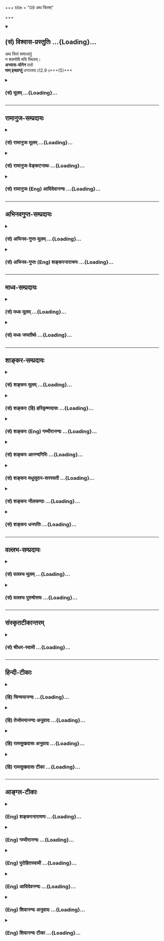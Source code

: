 +++
title = "09 अथ चित्तम्"

+++
<div class="js_include" newlevelforh1="2" title="(सं) विश्वास-प्रस्तुतिः" unfilled url="/purANam_vaiShNavam/mahAbhAratam/06-bhIShma-parva/03-bhagavad-gItA-parva/saMskRtam/vishvAsa-prastutiH/12_bhakti-yogaH/09_atha_chittam.md">
<details open><summary><h2>(सं) विश्वास-प्रस्तुतिः ...{Loading}...</h2></summary>

अथ चित्तं समाधातुं  
न शक्नोषि मयि स्थिरम्।  
**अभ्यास-योगेन** ततो  
**माम् इच्छाप्तुं** धनञ्जय॥12.9॥+++(5)+++
</details>
</div>
<div class="js_include collapsed" newlevelforh1="3" title="(सं) मूलम्" unfilled url="/purANam_vaiShNavam/mahAbhAratam/06-bhIShma-parva/03-bhagavad-gItA-parva/saMskRtam/mUlam/12_bhakti-yogaH/09_atha_chittam.md">
<details><summary><h3>(सं) मूलम् ...{Loading}...</h3></summary>

अथ चित्तं समाधातुं न शक्नोषि मयि स्थिरम्।  
अभ्यासयोगेन ततो मामिच्छाप्तुं धनञ्जय।।12.9।।
</details>
</div>


_________________
## रामानुज-सम्प्रदायः
<div class="js_include collapsed" newlevelforh1="3" title="(सं) रामानुजः मूलम्" unfilled url="/purANam_vaiShNavam/mahAbhAratam/06-bhIShma-parva/03-bhagavad-gItA-parva/saMskRtam/rAmAnujaH/mUlam/12_bhakti-yogaH/09_atha_chittam.md">
<details><summary><h3>(सं) रामानुजः मूलम् ...{Loading}...</h3></summary>

।।12.9।।**अथ** सहसा एव **मयि स्थिरं समाधातुं न शक्नोषि;** **ततः अभ्यासयोगेन माम् आप्तुम् इच्छ।**

स्वाभाविकानवधिकातिशय-सौन्दर्य-सौशील्य-सौहार्द-वात्सल्य-कारुण्य-माधुर्य-गाम्भीर्यौदार्य-शौर्य-वीर्य-पराक्रम-सर्वज्ञत्व-सत्य-कामत्व-सत्य-संकल्पत्व-सर्वेश्वरत्व-सकल-कारणत्वाद्य्-असंख्येय-कल्याण-गुण-सागरे निखिल-हेय-प्रत्यनीके **मयि**  
निरतिशय-प्रमे-गर्भ-स्मृत्य्-अभ्यास-योगेन  
**स्थिरं** चित्त-समाधानं लब्ध्वा **मां प्राप्तुम् इच्छ**।

</details>
</div>
<div class="js_include collapsed" newlevelforh1="3" title="(सं) रामानुजः वेङ्कटनाथः" unfilled url="/purANam_vaiShNavam/mahAbhAratam/06-bhIShma-parva/03-bhagavad-gItA-parva/saMskRtam/rAmAnujaH/venkaTanAthaH/12_bhakti-yogaH/09_atha_chittam.md">
<details><summary><h3>(सं) रामानुजः वेङ्कटनाथः ...{Loading}...</h3></summary>

  
  
।।12.9।। अथ शब्दादिविषयवासनाकृष्टचेतसोऽत्यन्तादृष्टपूर्वे त्वयि कथं
स्थिरं चित्तसमाधानं शक्यं इत्यर्जुनाशयमुन्नीय तदुपायमुपदिशति -- अथ
चित्तमिति। कदाचिदप्यशक्यत्वेऽप्यनुपदेश्यत्वमेव; तदुपायोपदेशश्च व्यर्थः
स्यादित्यत्राहसहसैवेति। स्थिरमिति क्रियाविशेषणम् मनसश्चलस्वभावत्वान्न
तद्विशेषणत्वमुचित्तम्। अथेति प्रश्नार्थः यद्यर्थविश्रान्तो वा। तत इति
साक्षाच्चित्तसमाधानाशक्तत्वादित्यर्थः। एवमुत्तरत्राप्यथततश्शब्दयोरर्थो
ग्राह्यः। किंविषयोऽभ्यासः कथं च तस्यापि शक्यत्वं कथं वा तेन
त्वत्प्राप्तिः,इत्यत्राहस्वाभाविकेति। इतरपरिहारहेतुभूतगुणवति तु विशेषेण
सज्जन्त इत्यभिप्रायेण गुणगणग्रहणम्। अयमेवाभिप्रायोमद्गुणानुसन्धानकृत
इत्यत्र व्यक्तो भविष्यति। तत्तद्गुणानां प्रत्येकं चित्ताकर्षकत्वप्रकारो
यथासम्भवमनुसन्धेयः। सकलकारणत्ववचनं पितृत्वेन प्रीत्यर्थमाश्चर्यत्वार्थं
च। गुणवत्यपि यत्किञ्चिद्दोषदर्शनेऽपि मात्रया विरज्येरन्निति तत्परिहाराय
निखिलहेयप्रत्यनीकत्वोक्तिः।
हिरण्यादिवद्विपरीताभ्यासपरिहारायनिरतिशयप्रेमगर्भेत्युक्तम्। आलम्बने पुनः
पुनः स्थापनमभ्यासः स एव योगः। अभ्यासवैराग्याभ्यां चित्तनिरोधश्च
योगानुशासनेऽस्मिन्नपि शास्त्रे पूर्वमेवोक्तः। अभ्यासमात्रस्याव्यवधानेन
प्राप्तिहेतुत्वव्युदासायस्थिरं चित्तसमाधानं लब्ध्वेत्युक्तम्।  
  

</details>
</div>
<div class="js_include collapsed" newlevelforh1="3" title="(सं) रामानुजः (Eng) आदिदेवानन्दः" unfilled url="/purANam_vaiShNavam/mahAbhAratam/06-bhIShma-parva/03-bhagavad-gItA-parva/saMskRtam/rAmAnujaH/english/AdidevAnandaH/12_bhakti-yogaH/09_atha_chittam.md">
<details><summary><h3>(सं) रामानुजः (Eng) आदिदेवानन्दः ...{Loading}...</h3></summary>

12.9 Now, if you are unable to focus your mind immediately on Me in deep meditation, then seek to reach Me by the 'practice of repetition
(Abhyasa Yoga)'. By the repeated practice of remembrance full of immense love, concentrate your mind on Me the ocean of manifold attributes innate to Me like, beauty, affability, friendliness, affection,
compassion, sweetness, majesty, magnanimity, heroism, valour, might,
omniscience, freedom from wants, unfailing resolves, sovereignty over all, being the cause of all etc., and being antagonistic to all that is evil. All these attributes are of unlimited excellence in the Supreme Person.

</details>
</div>


_________________
## अभिनवगुप्त-सम्प्रदायः
<div class="js_include collapsed" newlevelforh1="3" title="(सं) अभिनव-गुप्तः मूलम्" unfilled url="/purANam_vaiShNavam/mahAbhAratam/06-bhIShma-parva/03-bhagavad-gItA-parva/saMskRtam/abhinava-guptaH/mUlam/12_bhakti-yogaH/09_atha_chittam.md">
<details><summary><h3>(सं) अभिनव-गुप्तः मूलम् ...{Loading}...</h3></summary>

।।12.9।। अथेति।  

तीव्र-तर-भगवच्-छक्ति-पातं +++(N adds समाधातुं आवेशयितुं obviously accepting the reading अथ चित्तं समाधातुं as found in the Vulgate )+++  

+++(शक्तिपातचिरतर -- )+++ चिर-तर-प्रसादित-गुरु-चरणानुग्रहं च विना दुर्लभ आवेश इत्य् अभ्यासः।

</details>
</div>
<div class="js_include collapsed" newlevelforh1="3" title="(सं) अभिनव-गुप्तः (Eng) शङ्करनारायणः" unfilled url="/purANam_vaiShNavam/mahAbhAratam/06-bhIShma-parva/03-bhagavad-gItA-parva/saMskRtam/abhinava-guptaH/english/shankaranArAyaNaH/12_bhakti-yogaH/09_atha_chittam.md">
<details><summary><h3>(सं) अभिनव-गुप्तः (Eng) शङ्करनारायणः ...{Loading}...</h3></summary>

12.9 Atha etc. to cause the mind \[to enter into the Lord\] is hard to
achieve without the descent of the Lord's Grace with greater force, and
without the favour of the revered preceptors, pleased \[by services
etc.\] for a considerable period of time. Hence, practice \[is
prescribed\].

</details>
</div>


_________________
## माध्व-सम्प्रदायः
<div class="js_include collapsed" newlevelforh1="3" title="(सं) मध्वः मूलम्" unfilled url="/purANam_vaiShNavam/mahAbhAratam/06-bhIShma-parva/03-bhagavad-gItA-parva/saMskRtam/madhvaH/mUlam/12_bhakti-yogaH/09_atha_chittam.md">
<details><summary><h3>(सं) मध्वः मूलम् ...{Loading}...</h3></summary>

।।12.9।। Sri Madhvacharya did not comment on this sloka.,

</details>
</div>
<div class="js_include collapsed" newlevelforh1="3" title="(सं) मध्वः जयतीर्थः" unfilled url="/purANam_vaiShNavam/mahAbhAratam/06-bhIShma-parva/03-bhagavad-gItA-parva/saMskRtam/madhvaH/jayatIrthaH/12_bhakti-yogaH/09_atha_chittam.md">
<details><summary><h3>(सं) मध्वः जयतीर्थः ...{Loading}...</h3></summary>

।।12.9।। Sri Jayatirtha did not comment on this sloka.  
  

</details>
</div>


_________________
## शाङ्कर-सम्प्रदायः
<div class="js_include collapsed" newlevelforh1="3" title="(सं) शङ्करः मूलम्" unfilled url="/purANam_vaiShNavam/mahAbhAratam/06-bhIShma-parva/03-bhagavad-gItA-parva/saMskRtam/shankaraH/mUlam/12_bhakti-yogaH/09_atha_chittam.md">
<details><summary><h3>(सं) शङ्करः मूलम् ...{Loading}...</h3></summary>

।।12.9।। --,**अथ** एवं यथा अवोचं तथा **मयि चित्तं समाधातुं** स्थापयितुं **स्थिरम्** अचलं **न शक्नोषि** चेत्; 

**ततः** पश्चात् **अभ्यासयोगेन;** चित्तस्य एकस्मिन् आलम्बने सर्वतः समाहृत्य पुनः पुनः स्थापनम् अभ्यासः;  
तत्पूर्वको योगः समाधान-लक्षणः,  
तेन अभ्यासयोगेन **मां** विश्वरूपम् **इच्छ** प्रार्थयस्व  
**आप्तुं** प्राप्तुं  
हे **धनंजय**।।

</details>
</div>
<div class="js_include collapsed" newlevelforh1="3" title="(सं) शङ्करः (हि) हरिकृष्णदासः" unfilled url="/purANam_vaiShNavam/mahAbhAratam/06-bhIShma-parva/03-bhagavad-gItA-parva/saMskRtam/shankaraH/hindI/harikRShNadAsaH/12_bhakti-yogaH/09_atha_chittam.md">
<details><summary><h3>(सं) शङ्करः (हि) हरिकृष्णदासः ...{Loading}...</h3></summary>

।।12.9।। यदि इस प्रकार यानी जैसे मैंने बतलाया है उस प्रकार तू मुझमें
चित्तको अचल स्थापित नहीं कर सकता; तो फिर हे धनंजय तू अभ्यासयोगके द्वारा
-- चित्तको सब ओरसे खींचकर बारंबार एक अवलम्बनमें लगानेका नाम अभ्यास है
उससे युक्त जो समाधानरूप योग है; ऐसे अभ्यासयोगके द्वारा -- मुझ --
विश्वरूप परमेश्वरको प्राप्त करनेकी इच्छा कर।

</details>
</div>
<div class="js_include collapsed" newlevelforh1="3" title="(सं) शङ्करः (Eng) गम्भीरानन्दः" unfilled url="/purANam_vaiShNavam/mahAbhAratam/06-bhIShma-parva/03-bhagavad-gItA-parva/saMskRtam/shankaraH/english/gambhIrAnandaH/12_bhakti-yogaH/09_atha_chittam.md">
<details><summary><h3>(सं) शङ्करः (Eng) गम्भीरानन्दः ...{Loading}...</h3></summary>

12.9 Atha, if, however; na saknosi, you are unable; samadhatum, to
establish, in this way as I have described; cittam, the mind; sthiram,
steadily, unwaveringly; mayi, on Me; tatah, then; O Dhananjaya, iccha,
seek, pray; aptum, to attain; mam, Me, as the Cosmic person;
abhyasa-yogena, through the Yoga of Practice. Practice consists in
repeatedly fixing the mind on a single object by withdrawing it from
everything else. The yoga following from this, and consisting in
concentration of the mind, is abhyasa-yoga.

</details>
</div>
<div class="js_include collapsed" newlevelforh1="3" title="(सं) शङ्करः आनन्दगिरिः" unfilled url="/purANam_vaiShNavam/mahAbhAratam/06-bhIShma-parva/03-bhagavad-gItA-parva/saMskRtam/shankaraH/AnandagiriH/12_bhakti-yogaH/09_atha_chittam.md">
<details><summary><h3>(सं) शङ्करः आनन्दगिरिः ...{Loading}...</h3></summary>

।।12.9।। मतप्रदर्शनपूर्वकं भगवत्प्राप्तावुपायान्तरमाह -- **अथेत्यादिना।**
एकमालम्बनं स्थूलं प्रतिमादि समाधानं ततोऽभ्यन्तरे विश्वरूपे
चित्तैकाग्र्यम्।

</details>
</div>
<div class="js_include collapsed" newlevelforh1="3" title="(सं) शङ्करः मधुसूदन-सरस्वती" unfilled url="/purANam_vaiShNavam/mahAbhAratam/06-bhIShma-parva/03-bhagavad-gItA-parva/saMskRtam/shankaraH/madhusUdana-sarasvatI/12_bhakti-yogaH/09_atha_chittam.md">
<details><summary><h3>(सं) शङ्करः मधुसूदन-सरस्वती ...{Loading}...</h3></summary>

।।12.9।। इदानीं सगुणब्रह्मध्यानाशक्तानामशक्तितारतम्येन प्रथमं प्रतिमादौ
बाह्ये भगवद्ध्यानाभ्यासस्तदशक्तौ भागवतधर्मानुष्ठानं तदशक्तौ
सर्वकर्मफलत्याग इति त्रीणि साधनानि त्रिभिः श्लोकैर्विधत्ते --
अथेत्यादिना। अथ पक्षान्तरे। स्थिरं यथास्यात्तथा चित्तं समाधातुं
स्थापयितुं मयि न शक्नोषि चेत्तत एकस्मिन्प्रतिमादावालम्बने सर्वतः
समाहृत्य चेतसः पुनः पुनः स्थापनमभ्यासस्तत्पूर्वको योगः
समाधिस्तेनाभ्यासयोगेन मामाप्तुमिच्छ यतस्व। हे धनंजय बहून् शत्रून् जित्वा
धनमाहृतवानसि राजसूयाद्यर्थमेवं मनःशत्रुं जित्वा
तत्त्वज्ञानधनमाहरिष्यसीति न तवाश्चर्यमिति संबोधनार्थः।

</details>
</div>
<div class="js_include collapsed" newlevelforh1="3" title="(सं) शङ्करः नीलकण्ठः" unfilled url="/purANam_vaiShNavam/mahAbhAratam/06-bhIShma-parva/03-bhagavad-gItA-parva/saMskRtam/shankaraH/nIlakaNThaH/12_bhakti-yogaH/09_atha_chittam.md">
<details><summary><h3>(सं) शङ्करः नीलकण्ठः ...{Loading}...</h3></summary>

।।12.9।। विश्वरूपधारणायामशक्तं प्रति प्राह -- **अथेति।** मयि विश्वेश्वरे
अथ यदि चित्तं समाधातुं निवेशितुमचलं धारयितुं न शक्नोषि
ततस्तर्ह्यभ्यासयोगेन चित्तस्यैकस्मिन्नाभ्यन्तरे बाह्ये वा
प्रतिमादावालम्बने सर्वतः समाहृत्य पुनःपुनःस्थापनमभ्यासस्तत्पूर्वको योगः
समाधानलक्षणस्तेनाभ्यासयोगेन मां विश्वरूपमाप्तुं प्राप्तुमिच्छ
प्रार्थयस्व हे धनंजय।

</details>
</div>
<div class="js_include collapsed" newlevelforh1="3" title="(सं) शङ्करः धनपतिः" unfilled url="/purANam_vaiShNavam/mahAbhAratam/06-bhIShma-parva/03-bhagavad-gItA-parva/saMskRtam/shankaraH/dhanapatiH/12_bhakti-yogaH/09_atha_chittam.md">
<details><summary><h3>(सं) शङ्करः धनपतिः ...{Loading}...</h3></summary>

।।12.9।। एतत्कर्तुमशक्तस्य स्वप्राप्तावुपायान्तरमाह। अथैवबुक्तप्रकारेण
मयि चित्तमचलं यथा स्यात्तथा समाधातुं स्थापयितुमसमर्थोऽसि
चेत्ततश्चित्तस्यैकस्मिन्नालम्बने आभ्यन्तरे बाह्ये वा प्रतिमादौ सर्वतः
समाहृत्य पुनः पुनः स्थापनमभ्यासस्तत्पूर्वकोः योगः समाधानलक्षणस्तेन मां
विश्वरुपमाप्तुं प्राप्तुं इच्छ प्रार्थयस्व। धनंजयेति संबोधयन् यथा
धनुर्विद्याभ्यासबलाद्राजभ्यो धनं भीष्मादिभ्यो गोधनं जाहृतवानसि
तथाभ्यासयोगेन मामप्याहर्तुं योग्योऽसीति।

</details>
</div>


_________________
## वल्लभ-सम्प्रदायः
<div class="js_include collapsed" newlevelforh1="3" title="(सं) वल्लभः मूलम्" unfilled url="/purANam_vaiShNavam/mahAbhAratam/06-bhIShma-parva/03-bhagavad-gItA-parva/saMskRtam/vallabhaH/mUlam/12_bhakti-yogaH/09_atha_chittam.md">
<details><summary><h3>(सं) वल्लभः मूलम् ...{Loading}...</h3></summary>

।।12.9।। अथेति पक्षान्तरे। मुख्यकल्पासम्भवेऽनुकल्पमुपदिशति। चेन्मयि
चित्तं स्थिरं समाधातुं न शक्तोऽसि अनिषिद्धो योगो न निष्पद्यते तर्हि
अभ्यासयोगेन तत्स्थिरीकृत्य मामाप्तुमिच्छ।

</details>
</div>
<div class="js_include collapsed" newlevelforh1="3" title="(सं) वल्लभः पुरुषोत्तमः" unfilled url="/purANam_vaiShNavam/mahAbhAratam/06-bhIShma-parva/03-bhagavad-gItA-parva/saMskRtam/vallabhaH/puruShottamaH/12_bhakti-yogaH/09_atha_chittam.md">
<details><summary><h3>(सं) वल्लभः पुरुषोत्तमः ...{Loading}...</h3></summary>

  
  
।।12.9।। ननु मनश् चञ्जलत्वात् कथं त्वयि स्थिरं स्यात् अत आह -- अथेति। 

**धनञ्जय** इति सावधानार्थे सम्बोधनम्।  
**अथ** चेत् मयि स्थिरं **चित्तं समाधातुं न शक्नोषि** समर्थो न भवसि;  
तदा **अभ्यासयोगेन** मच्-छ्रवणानुस्मरणादि-रूपेण माम् **आप्तुं** प्राप्तुं **इच्छ** यतस्व।  
विचार्य प्रयत्नपरो भवेत्यर्थः।  
  

</details>
</div>


_________________
## संस्कृतटीकान्तरम्
<div class="js_include collapsed" newlevelforh1="3" title="(सं) श्रीधर-स्वामी" unfilled url="/purANam_vaiShNavam/mahAbhAratam/06-bhIShma-parva/03-bhagavad-gItA-parva/saMskRtam/shrIdhara-svAmI/12_bhakti-yogaH/09_atha_chittam.md">
<details><summary><h3>(सं) श्रीधर-स्वामी ...{Loading}...</h3></summary>

।।12.9।। अत्राशक्तं प्रति सुगमोपायमाह **-- अथेति।** स्थिरं यथाभवत्येवं
मयि चित्तं धारयितुं यदि शक्तो न भवसि तर्हि विक्षिप्तं चित्तं पुनः
प्रत्याहृत्य ममानुस्मरणलक्षणो योगाभ्यासस्तेन मां प्राप्तुमिच्छ प्रयत्नं
कुरु।

</details>
</div>


_________________
## हिन्दी-टीकाः
<div class="js_include collapsed" newlevelforh1="3" title="(हि) चिन्मयानन्दः" unfilled url="/purANam_vaiShNavam/mahAbhAratam/06-bhIShma-parva/03-bhagavad-gItA-parva/hindI/chinmayAnandaH/12_bhakti-yogaH/09_atha_chittam.md">
<details><summary><h3>(हि) चिन्मयानन्दः ...{Loading}...</h3></summary>

।।12.9।। आत्म विकास की जो साधना भगवान् ने पूर्व श्लोक में बतायी है वह
अपरिवर्तनीय है। साधक को अपना मन भगवान् के चरणों में स्थिर करके बुद्धि के
द्वारा उस सगुण रूप के पारमार्थिक स्वरूप को पहचानना चाहिए। इन दोनों
प्रक्रियाओं का सम्पादन करने के लिए अत्यन्त सूक्ष्म बुद्धि और मन की
एकाग्रता की आवश्यकता होती है। सम्भवत एक सामान्य पुरुष के समान अर्जुन को
यह अनुभव हुआ कि इस मार्ग का सफलतापूर्वक अनुकरण करना उसके लिए असंभव ही
है। करुणासागर भगवान् श्रीकृष्ण अपने शिष्य के मुख के भावों को समझकर यहाँ
एक अन्य उपाय का वर्णन करते हैं। यदि तुम स्थिरतापूर्वक अपने चित्त को
मुझमें समाहित नहीं कर सकते हो; तब एक उपाय यह है कि तुम अभ्यासयोग का पालन
करो। इस अभ्यासयोग को पूर्व में इस प्रकार बताया गया था कि; जहाँ कहीं यह
चंचल और अस्थिर मन विचरण करता है; उसे वहीं संयमित करके आत्मा के ही वश में
लाना चाहिए। संक्षेप में; जब कभी कोई साधक अपने मन को चुने हुए ध्येय विषय
में समाहित करना चाहता है; तो उसका चंचल मन ध्येय से हटकर विजातीय
प्रवृत्तियों के प्रवाह में विचरण करने लगता है। यहाँ उपदेश यह दिया गया है
कि जब कभी मन इस प्रकार विचरण करना प्रारम्भ करे साधक उसी क्षण उसके ध्यान
को एकत्र कर पुन भगवान् के दिव्य रूप में स्थिर करने का प्रयत्न
करे। प्रत्येक साधक को यह स्वीकार करना पड़ेगा कि ध्यानाभ्यास के समय; किसी
एक अवधि तक भी; मन सर्वथा ध्येय वस्तु का ही चिन्तन करने में सफल नहीं होता
है। कुछ ही क्षणों में मन का अपने कल्पना जगत् में विहार करना प्रारम्भ हो
जाता है। उसका यह विहार करना अपने आप में इतनी बड़ी समस्या नहीं हैं; जितनी
बड़ी वह बन जाती है; जब यह साधक भी मन के द्वारा अपहृत हुआ उसी कल्पना लोक
में ले जाया जाता है। योगेश्वर श्रीकृष्ण केवल यही उपदेश देते हैं कि हमको
अपने दिव्य पथ को त्यागकर मन के लुभाने में नहीं आना चाहिए। यत्रतत्र विचरण
करने वाले उपद्रवी मन का ध्यान ध्येय बिन्दु में ही समाहित करने के लिए
साधक में मन से अलग रहकर उसे साक्षीभाव से देखते रहने की क्षमता होनी
चाहिए। मन के साथ तादात्म्य हो जाने पर तो जहाँ मन वहाँ हम; ऐसी स्थिति हो
ही जायेगी। इसलिए; मन को संयमित करने के लिए साधक को मन से अलग होकर अपने
में ही निहित उस क्षमता के साथ तादात्म्य करना चाहिए; जो मन से भी श्रेष्ठ
है और उस पर शासन करके उसे अनुशासित कर सकती है। मन से श्रेष्ठ उसका शासक
है; विवेक अर्थात् बुद्धि। बुद्धि की विवेकसार्मथ्य के द्वारा ही हम उससे
निम्नतर मन को अनुशासित कर सकते हैं। यह उपाय उन लोगों को लिए बताया गया है
जो पूर्व श्लोक में वर्णित विहंगम मार्ग का अनुसरण नहीं कर सकते हैं।
दीर्घकाल तक अभ्यासयोग की साधना करने पर हमारा मन इस प्रकार अनुशासित हो
जायेगा कि हम आत्मविकास के साक्षात् साधन का अभ्यास करने में समर्थ हो
जायेंगे; जिसका वर्णन पूर्व के श्लोक में किया गया है। यदि यह भी सम्भव न हो
तो

</details>
</div>
<div class="js_include collapsed" newlevelforh1="3" title="(हि) तेजोमयानन्दः अनुवादः" unfilled url="/purANam_vaiShNavam/mahAbhAratam/06-bhIShma-parva/03-bhagavad-gItA-parva/hindI/tejomayAnandaH/anuvAdaH/12_bhakti-yogaH/09_atha_chittam.md">
<details><summary><h3>(हि) तेजोमयानन्दः अनुवादः ...{Loading}...</h3></summary>

।।12.9।। हे धनंजय ! यदि तुम अपने मन को मुझमें स्थिर करने में समर्थ नहीं
हो, तो अभ्यासयोग के द्वारा तुम मुझे प्राप्त करने की इच्छा (अर्थात्
प्रयत्न) करो।।

</details>
</div>
<div class="js_include collapsed" newlevelforh1="3" title="(हि) रामसुखदासः अनुवादः" unfilled url="/purANam_vaiShNavam/mahAbhAratam/06-bhIShma-parva/03-bhagavad-gItA-parva/hindI/rAmasukhadAsaH/anuvAdaH/12_bhakti-yogaH/09_atha_chittam.md">
<details><summary><h3>(हि) रामसुखदासः अनुवादः ...{Loading}...</h3></summary>

।।12.9।। अगर तू मनको मेरेमें अचलभावसे स्थिर (अर्पण) करनेमें समर्थ नहीं
है, तो हे धनञ्जय ! अभ्यासयोगके द्वारा तू मेरी प्राप्तिकी इच्छा कर।

</details>
</div>
<div class="js_include collapsed" newlevelforh1="3" title="(हि) रामसुखदासः टीका" unfilled url="/purANam_vaiShNavam/mahAbhAratam/06-bhIShma-parva/03-bhagavad-gItA-parva/hindI/rAmasukhadAsaH/TIkA/12_bhakti-yogaH/09_atha_chittam.md">
<details><summary><h3>(हि) रामसुखदासः टीका ...{Loading}...</h3></summary>

।।12.9।।***व्याख्या**--***अथ चित्तं समाधातुं ৷৷. मामिच्छाप्तुं
धनञ्जय--**यहाँ **'चित्तम्'** पदका अर्थ 'मन' है। परन्तु इस श्लोकका पीछेके
श्लोकमें वर्णित साधनसे सम्बन्ध है, इसलिये **'चित्तम्'** पदसे यहाँ मन और
बुद्धि दोनों ही लेना युक्तिसंगत है।

</details>
</div>


_________________
## आङ्ग्ल-टीकाः
<div class="js_include collapsed" newlevelforh1="3" title="(Eng) शङ्करनारायणः" unfilled url="/purANam_vaiShNavam/mahAbhAratam/06-bhIShma-parva/03-bhagavad-gItA-parva/english/shankaranArAyaNaH/12_bhakti-yogaH/09_atha_chittam.md">
<details><summary><h3>(Eng) शङ्करनारायणः ...{Loading}...</h3></summary>

12.9. In case you are not able to cause your mind to enter completley into Me, then, O Dhananjaya ! seek to attain Me by the practice-Yoga.

</details>
</div>
<div class="js_include collapsed" newlevelforh1="3" title="(Eng) गम्भीरानन्दः" unfilled url="/purANam_vaiShNavam/mahAbhAratam/06-bhIShma-parva/03-bhagavad-gItA-parva/english/gambhIrAnandaH/12_bhakti-yogaH/09_atha_chittam.md">
<details><summary><h3>(Eng) गम्भीरानन्दः ...{Loading}...</h3></summary>

12.9 If, however, you are unable to establish the mind steadily on Me,
then, O Dhananjaya, seek to attain Me through the Yoga of Practice.

</details>
</div>
<div class="js_include collapsed" newlevelforh1="3" title="(Eng) पुरोहितस्वामी" unfilled url="/purANam_vaiShNavam/mahAbhAratam/06-bhIShma-parva/03-bhagavad-gItA-parva/english/purohitasvAmI/12_bhakti-yogaH/09_atha_chittam.md">
<details><summary><h3>(Eng) पुरोहितस्वामी ...{Loading}...</h3></summary>

12.9 But if thou canst not fix thy mind firmly on Me, then, My beloved friend, try to do so by constant practice.

</details>
</div>
<div class="js_include collapsed" newlevelforh1="3" title="(Eng) आदिदेवनन्दः" unfilled url="/purANam_vaiShNavam/mahAbhAratam/06-bhIShma-parva/03-bhagavad-gItA-parva/english/AdidevanandaH/12_bhakti-yogaH/09_atha_chittam.md">
<details><summary><h3>(Eng) आदिदेवनन्दः ...{Loading}...</h3></summary>

12.9 If now you are unable to focus your mind on Me, then seek to reach Me, O Arjuna, by the practice of repetition.

</details>
</div>
<div class="js_include collapsed" newlevelforh1="3" title="(Eng) शिवानन्दः अनुवादः" unfilled url="/purANam_vaiShNavam/mahAbhAratam/06-bhIShma-parva/03-bhagavad-gItA-parva/english/shivAnandaH/anuvAdaH/12_bhakti-yogaH/09_atha_chittam.md">
<details><summary><h3>(Eng) शिवानन्दः अनुवादः ...{Loading}...</h3></summary>

12.9 If thou art unable to fix thy mind steadily on Me, then by the Yoga of constant practice do thou seek to reach Me, O Arjuna.

</details>
</div>
<div class="js_include collapsed" newlevelforh1="3" title="(Eng) शिवानन्दः टीका" unfilled url="/purANam_vaiShNavam/mahAbhAratam/06-bhIShma-parva/03-bhagavad-gItA-parva/english/shivAnandaH/TIkA/12_bhakti-yogaH/09_atha_chittam.md">
<details><summary><h3>(Eng) शिवानन्दः टीका ...{Loading}...</h3></summary>

12.9 अथ if; चित्तम् the mind; समाधातुम् to fix; न not; शक्नोषि (thou)
art able; मयि in Me; स्थिरम् steadily; अभ्यासयोगेन by the Yoga of constant practice; ततः them; माम् Me; इच्छ wish; आप्तुम् to reach;
धनञ्जय O Arjuna.Commentary Abhyasa Yoga Abhyasa is constant practice to steady the mind and fix it on one point the practice of repeatedly withdrawing the mind from all sorts of sensual objects and fixing it again and again on one particular object or the Self. The constant effort to separate or detach oneself from the illusory five sheaths and identify oneself with the Atman is also Abhyasa. If you are not able to fix your mind and intellect wholly on the Lord all the time; then do it for some time at least. If your mind wanders much; try to fix it on the Lord through the continous practice of remembrance. Resort to the worship of the images of God; feeling His Living Presence in them. This will also help you.Why did Lord Krishna address Arjuna by the name Dhananjaya here Surely there is some significance. Arjuna conered many people and brought immense wealth for the Rajasuya Yajna performed by Yudhishthira. For such a man of great powers and splendour; it is not difficult to coner this mind; and obtain the spiritual wealth of knowledge of the Self. This is what Lord Krishna meant when He addressed Arjuna by the name Dhananjaya.

</details>
</div>
